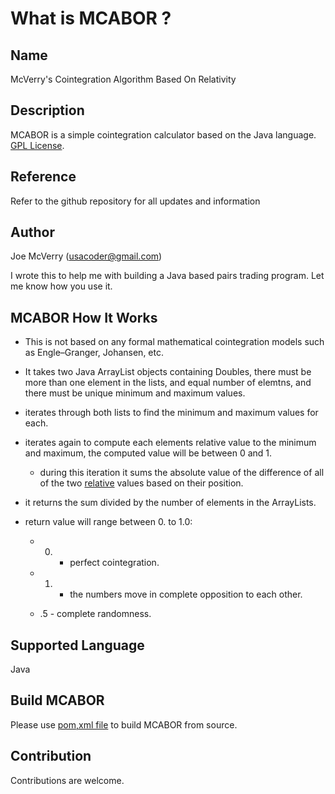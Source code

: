 What is MCABOR ?
===================

Name
------------------------------------------
McVerry's Cointegration Algorithm Based On Relativity

Description
------------------------------------------
MCABOR is a simple cointegration calculator based on the Java language.   
[GPL License](LICENSE).


Reference
------------------------------------------
Refer to the github repository for all updates and information

Author
------------------
Joe McVerry (usacoder@gmail.com)

I wrote this to help me with building a Java based pairs trading program.  Let me know how you use it.

MCABOR How It Works
---------------------

- This is not based on any formal mathematical cointegration models such as Engle–Granger, Johansen, etc.

- It takes two Java ArrayList objects containing Doubles, there must be more than one element in the lists, and equal number of elemtns, and there must be
unique minimum and maximum values.   

- iterates through both lists to find the minimum and maximum values for each.

- iterates again to compute each elements relative value to the minimum and maximum, the computed value will be 
between 0 and 1.

   * during this iteration it sums the absolute value of the difference of all of the two <u>relative</u> values based on their position.
   
- it returns the sum divided by the number of elements in the ArrayLists.

- return value will range between 0. to 1.0:
   
  - 0. - perfect cointegration.
   
  - 1. - the numbers move in complete opposition to each other.
   
  - .5 - complete randomness.


Supported Language
------------

Java


Build MCABOR
---------------

Please use [pom,xml file](pom.xml) to build MCABOR from source.


Contribution
------------

Contributions are welcome. 

